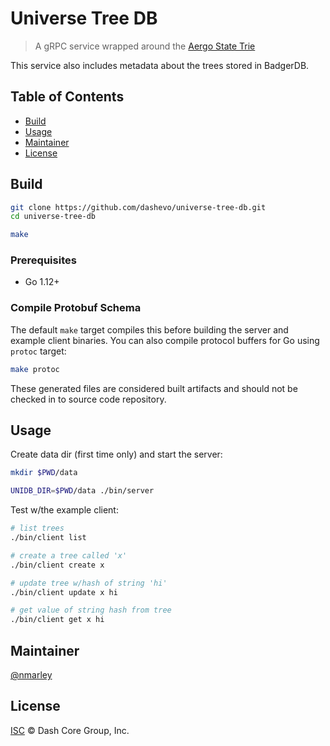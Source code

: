 # Universe Tree DB

> A gRPC service wrapped around the [Aergo State Trie](https://github.com/aergoio/aergo/tree/develop/pkg/trie)

This service also includes metadata about the trees stored in BadgerDB.

## Table of Contents

- [Build](#build)
- [Usage](#usage)
- [Maintainer](#maintainer)
- [License](#license)

## Build

```sh
git clone https://github.com/dashevo/universe-tree-db.git
cd universe-tree-db

make
```

### Prerequisites

- Go 1.12+

### Compile Protobuf Schema

The default `make` target compiles this before building the server and example client binaries. You can also compile protocol buffers for Go using `protoc` target:

```sh
make protoc
```

These generated files are considered built artifacts and should not be checked in to source code repository.

## Usage

Create data dir (first time only) and start the server:

```sh
mkdir $PWD/data

UNIDB_DIR=$PWD/data ./bin/server
```

Test w/the example client:

```sh
# list trees
./bin/client list

# create a tree called 'x'
./bin/client create x

# update tree w/hash of string 'hi'
./bin/client update x hi

# get value of string hash from tree
./bin/client get x hi
```

## Maintainer

[@nmarley](https://github.com/nmarley)

## License

[ISC](LICENSE) &copy; Dash Core Group, Inc.
